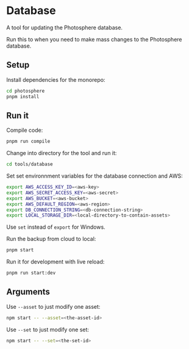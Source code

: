 # Database

A tool for updating the Photosphere database.

Run this to when you need to make mass changes to the Photosphere database.

## Setup

Install dependencies for the monorepo:

```bash
cd photosphere
pnpm install
```

## Run it

Compile code:

```bash
pnpm run compile
```

Change into directory for the tool and run it:

```bash
cd tools/database
```

Set set environnment variables for the database connection and AWS:

```bash
export AWS_ACCESS_KEY_ID=<aws-key>
export AWS_SECRET_ACCESS_KEY=<aws-secret>
export AWS_BUCKET=<aws-bucket>
export AWS_DEFAULT_REGION=<aws-region>
export DB_CONNECTION_STRING=<db-connection-string>
export LOCAL_STORAGE_DIR=<local-directory-to-contain-assets>
```

Use `set` instead of `export` for Windows.

Run the backup from cloud to local:

```bash
pnpm start
```

Run it for development with live reload:

```bash
pnpm run start:dev
```

## Arguments

Use `--asset` to just modify one asset:

```bash
npm start -- --asset=<the-asset-id>
```

Use `--set` to just modify one set:

```bash
npm start -- --set=<the-set-id>
```

